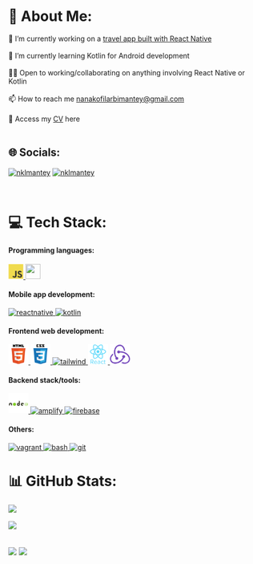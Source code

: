 # 💫 About Me:
🔭 I’m currently working on a [travel app built with React Native](https://github.com/nklmantey/react-native-travel-app)<br><br>🌱 I’m currently learning Kotlin for Android development<br><br>👨‍💻 Open to working/collaborating on anything involving React Native or Kotlin<br><br>📫 How to reach me nanakofilarbimantey@gmail.com 
<br><br>📝 Access my [CV](https://drive.google.com/file/d/1HF1D81GuzAH8z4YjS8wV93elu-aumGIM/view?usp=sharing) here <br><br>

## 🌐 Socials:
<p align="left"><a href="https://instagram.com/nklmantey" target="blank"><img align="center" src="https://raw.githubusercontent.com/rahuldkjain/github-profile-readme-generator/master/src/images/icons/Social/instagram.svg" alt="nklmantey" height="40" width="40" /></a> <a href="https://twitter.com/nklmantey" target="blank"><img align="center" src="https://raw.githubusercontent.com/rahuldkjain/github-profile-readme-generator/master/src/images/icons/Social/twitter.svg" alt="nklmantey" height="40" width="40" /></a>
</p> <br>

# 💻 Tech Stack:
<h4 align="left">Programming languages:</h4>

<p align="left"> <a href="https://developer.mozilla.org/en-US/docs/Web/JavaScript" target="_blank" rel="noreferrer"> <img src="https://raw.githubusercontent.com/devicons/devicon/master/icons/javascript/javascript-original.svg" alt="javascript" width="30" height="30"/> </a> <img src="https://cdn.jsdelivr.net/gh/devicons/devicon/icons/c/c-original.svg" width="30" height="30"/> </a> </p>

<h4 align="left">Mobile app development:</h4>

<p align="left"> <a href="https://reactnative.dev/" target="_blank" rel="noreferrer"> <img src="https://reactnative.dev/img/header_logo.svg" alt="reactnative" width="30" height="30"/> </a> <a href="https://kotlinlang.org" target="_blank" rel="noreferrer"> <img src="https://www.vectorlogo.zone/logos/kotlinlang/kotlinlang-icon.svg" alt="kotlin" width="30" height="30"/> </a> </p>

<h4 align="left">Frontend web development:</h4>

<p align="left"> <a href="https://www.w3.org/html/" target="_blank" rel="noreferrer"> <img src="https://raw.githubusercontent.com/devicons/devicon/master/icons/html5/html5-original-wordmark.svg" alt="html5" width="40" height="40"/> </a> <a href="https://www.w3schools.com/css/" target="_blank" rel="noreferrer"> <img src="https://raw.githubusercontent.com/devicons/devicon/master/icons/css3/css3-original-wordmark.svg" alt="css3" width="40" height="40"/> </a> <a href="https://tailwindcss.com/" target="_blank" rel="noreferrer"> <img src="https://www.vectorlogo.zone/logos/tailwindcss/tailwindcss-icon.svg" alt="tailwind" width="40" height="40"/> </a> <a href="https://reactjs.org/" target="_blank" rel="noreferrer"> <img src="https://raw.githubusercontent.com/devicons/devicon/master/icons/react/react-original-wordmark.svg" alt="react" width="40" height="40"/> </a> <a href="https://redux.js.org" target="_blank" rel="noreferrer"> <img src="https://raw.githubusercontent.com/devicons/devicon/master/icons/redux/redux-original.svg" alt="redux" width="40" height="40"/> </a> </p>

<h4 align="left">Backend stack/tools:</h4>

<p align="left"> <a href="https://nodejs.org" target="_blank" rel="noreferrer"> <img src="https://raw.githubusercontent.com/devicons/devicon/master/icons/nodejs/nodejs-original-wordmark.svg" alt="nodejs" width="40" height="40"/> </a> <a href="https://aws.amazon.com/amplify/" target="_blank" rel="noreferrer"> <img src="https://docs.amplify.aws/assets/logo-dark.svg" alt="amplify" width="40" height="40"/> </a> <a href="https://firebase.google.com/" target="_blank" rel="noreferrer"> <img src="https://www.vectorlogo.zone/logos/firebase/firebase-icon.svg" alt="firebase" width="40" height="40"/> </a>     
  
<h4 align="left">Others:</h4>

  <a href="https://www.vagrantup.com/" target="_blank" rel="noreferrer"> <img src="https://www.vectorlogo.zone/logos/vagrantup/vagrantup-icon.svg" alt="vagrant" width="40" height="40"/> </a> <a href="https://www.gnu.org/software/bash/" target="_blank" rel="noreferrer"> <img src="https://www.vectorlogo.zone/logos/gnu_bash/gnu_bash-icon.svg" alt="bash" width="40" height="40"/> </a> <a href="https://git-scm.com/" target="_blank" rel="noreferrer"> <img src="https://www.vectorlogo.zone/logos/git-scm/git-scm-icon.svg" alt="git" width="40" height="40"/> </a>
# 📊 GitHub Stats:
![](https://github-readme-stats.vercel.app/api?username=nklmantey&theme=radical&hide_border=false&include_all_commits=false&count_private=false)<br/>

![](https://github-readme-streak-stats.herokuapp.com/?user=nklmantey&theme=radical&hide_border=false)<br/>

![](https://github-readme-stats.vercel.app/api/top-langs/?username=nklmantey&theme=radical&hide_border=false&include_all_commits=false&count_private=false&layout=compact)
[![](https://visitcount.itsvg.in/api?id=nklmantey&icon=5&color=0)](https://visitcount.itsvg.in)
---
